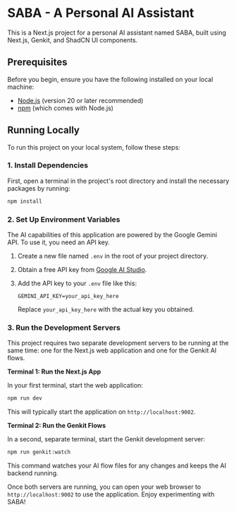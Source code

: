 # SABA - A Personal AI Assistant

This is a Next.js project for a personal AI assistant named SABA, built using Next.js, Genkit, and ShadCN UI components.

## Prerequisites

Before you begin, ensure you have the following installed on your local machine:
- [Node.js](https://nodejs.org/) (version 20 or later recommended)
- [npm](https://www.npmjs.com/) (which comes with Node.js)

## Running Locally

To run this project on your local system, follow these steps:

### 1. Install Dependencies

First, open a terminal in the project's root directory and install the necessary packages by running:

```bash
npm install
```

### 2. Set Up Environment Variables

The AI capabilities of this application are powered by the Google Gemini API. To use it, you need an API key.

1.  Create a new file named `.env` in the root of your project directory.
2.  Obtain a free API key from [Google AI Studio](https://aistudio.google.com/app/apikey).
3.  Add the API key to your `.env` file like this:

    ```
    GEMINI_API_KEY=your_api_key_here
    ```

    Replace `your_api_key_here` with the actual key you obtained.

### 3. Run the Development Servers

This project requires two separate development servers to be running at the same time: one for the Next.js web application and one for the Genkit AI flows.

**Terminal 1: Run the Next.js App**

In your first terminal, start the web application:

```bash
npm run dev
```

This will typically start the application on `http://localhost:9002`.

**Terminal 2: Run the Genkit Flows**

In a second, separate terminal, start the Genkit development server:

```bash
npm run genkit:watch
```

This command watches your AI flow files for any changes and keeps the AI backend running.

Once both servers are running, you can open your web browser to `http://localhost:9002` to use the application. Enjoy experimenting with SABA!